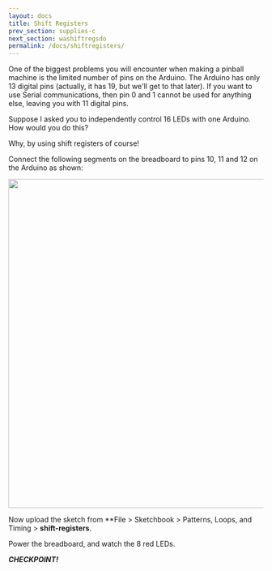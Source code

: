 ```yaml
---
layout: docs
title: Shift Registers
prev_section: supplies-c
next_section: washiftregsdo 
permalink: /docs/shiftregisters/
---
```


One of the biggest problems you will encounter when making a pinball
machine is the limited number of pins on the Arduino. The Arduino has
only 13 digital pins (actually, it has 19, but we'll get to that
later). If you want to use Serial communications, then pin 0 and 1
cannot be used for anything else, leaving you with 11 digital pins.

Suppose I asked you to independently control 16 LEDs with one
Arduino. How would you do this?

Why, by using shift registers of course!

Connect the following segments on the breadboard to pins 10, 11 and 12
on the Arduino as shown:

<img src="{{ site.baseurl }}/img/shift-registers-highlight.png" style="width: 650px"/>

Now upload the sketch from **File > Sketchbook > Patterns, Loops, and Timing > **shift-registers**.

Power the breadboard, and watch the 8 red LEDs.

**_CHECKPOINT!_**


